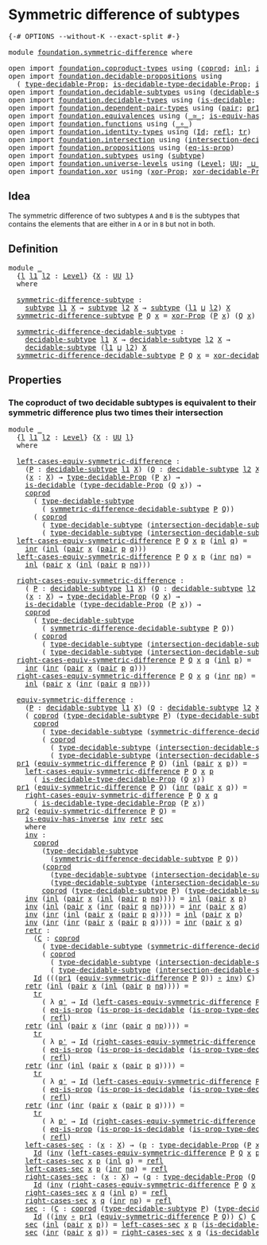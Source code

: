 # Symmetric difference of subtypes

<pre class="Agda"><a id="45" class="Symbol">{-#</a> <a id="49" class="Keyword">OPTIONS</a> <a id="57" class="Pragma">--without-K</a> <a id="69" class="Pragma">--exact-split</a> <a id="83" class="Symbol">#-}</a>

<a id="88" class="Keyword">module</a> <a id="95" href="foundation.symmetric-difference.html" class="Module">foundation.symmetric-difference</a> <a id="127" class="Keyword">where</a>

<a id="134" class="Keyword">open</a> <a id="139" class="Keyword">import</a> <a id="146" href="foundation.coproduct-types.html" class="Module">foundation.coproduct-types</a> <a id="173" class="Keyword">using</a> <a id="179" class="Symbol">(</a><a id="180" href="foundation.coproduct-types.html#1168" class="Datatype">coprod</a><a id="186" class="Symbol">;</a> <a id="188" href="foundation.coproduct-types.html#1239" class="InductiveConstructor">inl</a><a id="191" class="Symbol">;</a> <a id="193" href="foundation.coproduct-types.html#1262" class="InductiveConstructor">inr</a><a id="196" class="Symbol">)</a>
<a id="198" class="Keyword">open</a> <a id="203" class="Keyword">import</a> <a id="210" href="foundation.decidable-propositions.html" class="Module">foundation.decidable-propositions</a> <a id="244" class="Keyword">using</a>
  <a id="252" class="Symbol">(</a> <a id="254" href="foundation.decidable-propositions.html#2276" class="Function">type-decidable-Prop</a><a id="273" class="Symbol">;</a> <a id="275" href="foundation.decidable-propositions.html#2506" class="Function">is-decidable-type-decidable-Prop</a><a id="307" class="Symbol">;</a> <a id="309" href="foundation.decidable-propositions.html#2373" class="Function">is-prop-type-decidable-Prop</a><a id="336" class="Symbol">)</a>
<a id="338" class="Keyword">open</a> <a id="343" class="Keyword">import</a> <a id="350" href="foundation.decidable-subtypes.html" class="Module">foundation.decidable-subtypes</a> <a id="380" class="Keyword">using</a> <a id="386" class="Symbol">(</a><a id="387" href="foundation.decidable-subtypes.html#1705" class="Function">decidable-subtype</a><a id="404" class="Symbol">;</a> <a id="406" href="foundation.decidable-subtypes.html#2693" class="Function">type-decidable-subtype</a><a id="428" class="Symbol">)</a>
<a id="430" class="Keyword">open</a> <a id="435" class="Keyword">import</a> <a id="442" href="foundation.decidable-types.html" class="Module">foundation.decidable-types</a> <a id="469" class="Keyword">using</a> <a id="475" class="Symbol">(</a><a id="476" href="foundation.decidable-types.html#1905" class="Function">is-decidable</a><a id="488" class="Symbol">;</a> <a id="490" href="foundation.decidable-types.html#7651" class="Function">is-prop-is-decidable</a><a id="510" class="Symbol">)</a>
<a id="512" class="Keyword">open</a> <a id="517" class="Keyword">import</a> <a id="524" href="foundation.dependent-pair-types.html" class="Module">foundation.dependent-pair-types</a> <a id="556" class="Keyword">using</a> <a id="562" class="Symbol">(</a><a id="563" href="foundation-core.dependent-pair-types.html#588" class="InductiveConstructor">pair</a><a id="567" class="Symbol">;</a> <a id="569" href="foundation-core.dependent-pair-types.html#605" class="Field">pr1</a><a id="572" class="Symbol">;</a> <a id="574" href="foundation-core.dependent-pair-types.html#617" class="Field">pr2</a><a id="577" class="Symbol">)</a>
<a id="579" class="Keyword">open</a> <a id="584" class="Keyword">import</a> <a id="591" href="foundation.equivalences.html" class="Module">foundation.equivalences</a> <a id="615" class="Keyword">using</a> <a id="621" class="Symbol">(</a><a id="622" href="foundation-core.equivalences.html#1621" class="Function Operator">_≃_</a><a id="625" class="Symbol">;</a> <a id="627" href="foundation-core.equivalences.html#3013" class="Function">is-equiv-has-inverse</a><a id="647" class="Symbol">)</a>
<a id="649" class="Keyword">open</a> <a id="654" class="Keyword">import</a> <a id="661" href="foundation.functions.html" class="Module">foundation.functions</a> <a id="682" class="Keyword">using</a> <a id="688" class="Symbol">(</a><a id="689" href="foundation-core.functions.html#420" class="Function Operator">_∘_</a><a id="692" class="Symbol">)</a>
<a id="694" class="Keyword">open</a> <a id="699" class="Keyword">import</a> <a id="706" href="foundation.identity-types.html" class="Module">foundation.identity-types</a> <a id="732" class="Keyword">using</a> <a id="738" class="Symbol">(</a><a id="739" href="foundation-core.identity-types.html#1767" class="Datatype">Id</a><a id="741" class="Symbol">;</a> <a id="743" href="foundation-core.identity-types.html#1820" class="InductiveConstructor">refl</a><a id="747" class="Symbol">;</a> <a id="749" href="foundation-core.identity-types.html#5702" class="Function">tr</a><a id="751" class="Symbol">)</a>
<a id="753" class="Keyword">open</a> <a id="758" class="Keyword">import</a> <a id="765" href="foundation.intersection.html" class="Module">foundation.intersection</a> <a id="789" class="Keyword">using</a> <a id="795" class="Symbol">(</a><a id="796" href="foundation.intersection.html#703" class="Function">intersection-decidable-subtype</a><a id="826" class="Symbol">)</a>
<a id="828" class="Keyword">open</a> <a id="833" class="Keyword">import</a> <a id="840" href="foundation.propositions.html" class="Module">foundation.propositions</a> <a id="864" class="Keyword">using</a> <a id="870" class="Symbol">(</a><a id="871" href="foundation-core.propositions.html#2719" class="Function">eq-is-prop</a><a id="881" class="Symbol">)</a>
<a id="883" class="Keyword">open</a> <a id="888" class="Keyword">import</a> <a id="895" href="foundation.subtypes.html" class="Module">foundation.subtypes</a> <a id="915" class="Keyword">using</a> <a id="921" class="Symbol">(</a><a id="922" href="foundation-core.subtypes.html#2211" class="Function">subtype</a><a id="929" class="Symbol">)</a>
<a id="931" class="Keyword">open</a> <a id="936" class="Keyword">import</a> <a id="943" href="foundation.universe-levels.html" class="Module">foundation.universe-levels</a> <a id="970" class="Keyword">using</a> <a id="976" class="Symbol">(</a><a id="977" href="Agda.Primitive.html#597" class="Postulate">Level</a><a id="982" class="Symbol">;</a> <a id="984" href="foundation-core.universe-levels.html#235" class="Primitive">UU</a><a id="986" class="Symbol">;</a> <a id="988" href="Agda.Primitive.html#810" class="Primitive Operator">_⊔_</a><a id="991" class="Symbol">)</a>
<a id="993" class="Keyword">open</a> <a id="998" class="Keyword">import</a> <a id="1005" href="foundation.xor.html" class="Module">foundation.xor</a> <a id="1020" class="Keyword">using</a> <a id="1026" class="Symbol">(</a><a id="1027" href="foundation.xor.html#3346" class="Function">xor-Prop</a><a id="1035" class="Symbol">;</a> <a id="1037" href="foundation.xor.html#12425" class="Function">xor-decidable-Prop</a><a id="1055" class="Symbol">)</a>
</pre>
## Idea

The symmetric difference of two subtypes `A` and `B` is the subtypes that contains the elements that are either in `A` or in `B` but not in both.

## Definition

<pre class="Agda"><a id="1241" class="Keyword">module</a> <a id="1248" href="foundation.symmetric-difference.html#1248" class="Module">_</a>
  <a id="1252" class="Symbol">{</a><a id="1253" href="foundation.symmetric-difference.html#1253" class="Bound">l</a> <a id="1255" href="foundation.symmetric-difference.html#1255" class="Bound">l1</a> <a id="1258" href="foundation.symmetric-difference.html#1258" class="Bound">l2</a> <a id="1261" class="Symbol">:</a> <a id="1263" href="Agda.Primitive.html#597" class="Postulate">Level</a><a id="1268" class="Symbol">}</a> <a id="1270" class="Symbol">{</a><a id="1271" href="foundation.symmetric-difference.html#1271" class="Bound">X</a> <a id="1273" class="Symbol">:</a> <a id="1275" href="foundation-core.universe-levels.html#235" class="Primitive">UU</a> <a id="1278" href="foundation.symmetric-difference.html#1253" class="Bound">l</a><a id="1279" class="Symbol">}</a>
  <a id="1283" class="Keyword">where</a>

  <a id="1292" href="foundation.symmetric-difference.html#1292" class="Function">symmetric-difference-subtype</a> <a id="1321" class="Symbol">:</a>
    <a id="1327" href="foundation-core.subtypes.html#2211" class="Function">subtype</a> <a id="1335" href="foundation.symmetric-difference.html#1255" class="Bound">l1</a> <a id="1338" href="foundation.symmetric-difference.html#1271" class="Bound">X</a> <a id="1340" class="Symbol">→</a> <a id="1342" href="foundation-core.subtypes.html#2211" class="Function">subtype</a> <a id="1350" href="foundation.symmetric-difference.html#1258" class="Bound">l2</a> <a id="1353" href="foundation.symmetric-difference.html#1271" class="Bound">X</a> <a id="1355" class="Symbol">→</a> <a id="1357" href="foundation-core.subtypes.html#2211" class="Function">subtype</a> <a id="1365" class="Symbol">(</a><a id="1366" href="foundation.symmetric-difference.html#1255" class="Bound">l1</a> <a id="1369" href="Agda.Primitive.html#810" class="Primitive Operator">⊔</a> <a id="1371" href="foundation.symmetric-difference.html#1258" class="Bound">l2</a><a id="1373" class="Symbol">)</a> <a id="1375" href="foundation.symmetric-difference.html#1271" class="Bound">X</a>
  <a id="1379" href="foundation.symmetric-difference.html#1292" class="Function">symmetric-difference-subtype</a> <a id="1408" href="foundation.symmetric-difference.html#1408" class="Bound">P</a> <a id="1410" href="foundation.symmetric-difference.html#1410" class="Bound">Q</a> <a id="1412" href="foundation.symmetric-difference.html#1412" class="Bound">x</a> <a id="1414" class="Symbol">=</a> <a id="1416" href="foundation.xor.html#3346" class="Function">xor-Prop</a> <a id="1425" class="Symbol">(</a><a id="1426" href="foundation.symmetric-difference.html#1408" class="Bound">P</a> <a id="1428" href="foundation.symmetric-difference.html#1412" class="Bound">x</a><a id="1429" class="Symbol">)</a> <a id="1431" class="Symbol">(</a><a id="1432" href="foundation.symmetric-difference.html#1410" class="Bound">Q</a> <a id="1434" href="foundation.symmetric-difference.html#1412" class="Bound">x</a><a id="1435" class="Symbol">)</a>

  <a id="1440" href="foundation.symmetric-difference.html#1440" class="Function">symmetric-difference-decidable-subtype</a> <a id="1479" class="Symbol">:</a>
    <a id="1485" href="foundation.decidable-subtypes.html#1705" class="Function">decidable-subtype</a> <a id="1503" href="foundation.symmetric-difference.html#1255" class="Bound">l1</a> <a id="1506" href="foundation.symmetric-difference.html#1271" class="Bound">X</a> <a id="1508" class="Symbol">→</a> <a id="1510" href="foundation.decidable-subtypes.html#1705" class="Function">decidable-subtype</a> <a id="1528" href="foundation.symmetric-difference.html#1258" class="Bound">l2</a> <a id="1531" href="foundation.symmetric-difference.html#1271" class="Bound">X</a> <a id="1533" class="Symbol">→</a>
    <a id="1539" href="foundation.decidable-subtypes.html#1705" class="Function">decidable-subtype</a> <a id="1557" class="Symbol">(</a><a id="1558" href="foundation.symmetric-difference.html#1255" class="Bound">l1</a> <a id="1561" href="Agda.Primitive.html#810" class="Primitive Operator">⊔</a> <a id="1563" href="foundation.symmetric-difference.html#1258" class="Bound">l2</a><a id="1565" class="Symbol">)</a> <a id="1567" href="foundation.symmetric-difference.html#1271" class="Bound">X</a>
  <a id="1571" href="foundation.symmetric-difference.html#1440" class="Function">symmetric-difference-decidable-subtype</a> <a id="1610" href="foundation.symmetric-difference.html#1610" class="Bound">P</a> <a id="1612" href="foundation.symmetric-difference.html#1612" class="Bound">Q</a> <a id="1614" href="foundation.symmetric-difference.html#1614" class="Bound">x</a> <a id="1616" class="Symbol">=</a> <a id="1618" href="foundation.xor.html#12425" class="Function">xor-decidable-Prop</a> <a id="1637" class="Symbol">(</a><a id="1638" href="foundation.symmetric-difference.html#1610" class="Bound">P</a> <a id="1640" href="foundation.symmetric-difference.html#1614" class="Bound">x</a><a id="1641" class="Symbol">)</a> <a id="1643" class="Symbol">(</a><a id="1644" href="foundation.symmetric-difference.html#1612" class="Bound">Q</a> <a id="1646" href="foundation.symmetric-difference.html#1614" class="Bound">x</a><a id="1647" class="Symbol">)</a>
</pre>
## Properties

### The coproduct of two decidable subtypes is equivalent to their symmetric difference plus two times their intersection

<pre class="Agda"><a id="1796" class="Keyword">module</a> <a id="1803" href="foundation.symmetric-difference.html#1803" class="Module">_</a>
  <a id="1807" class="Symbol">{</a><a id="1808" href="foundation.symmetric-difference.html#1808" class="Bound">l</a> <a id="1810" href="foundation.symmetric-difference.html#1810" class="Bound">l1</a> <a id="1813" href="foundation.symmetric-difference.html#1813" class="Bound">l2</a> <a id="1816" class="Symbol">:</a> <a id="1818" href="Agda.Primitive.html#597" class="Postulate">Level</a><a id="1823" class="Symbol">}</a> <a id="1825" class="Symbol">{</a><a id="1826" href="foundation.symmetric-difference.html#1826" class="Bound">X</a> <a id="1828" class="Symbol">:</a> <a id="1830" href="foundation-core.universe-levels.html#235" class="Primitive">UU</a> <a id="1833" href="foundation.symmetric-difference.html#1808" class="Bound">l</a><a id="1834" class="Symbol">}</a>
  <a id="1838" class="Keyword">where</a>

  <a id="1847" href="foundation.symmetric-difference.html#1847" class="Function">left-cases-equiv-symmetric-difference</a> <a id="1885" class="Symbol">:</a>
    <a id="1891" class="Symbol">(</a><a id="1892" href="foundation.symmetric-difference.html#1892" class="Bound">P</a> <a id="1894" class="Symbol">:</a> <a id="1896" href="foundation.decidable-subtypes.html#1705" class="Function">decidable-subtype</a> <a id="1914" href="foundation.symmetric-difference.html#1810" class="Bound">l1</a> <a id="1917" href="foundation.symmetric-difference.html#1826" class="Bound">X</a><a id="1918" class="Symbol">)</a> <a id="1920" class="Symbol">(</a><a id="1921" href="foundation.symmetric-difference.html#1921" class="Bound">Q</a> <a id="1923" class="Symbol">:</a> <a id="1925" href="foundation.decidable-subtypes.html#1705" class="Function">decidable-subtype</a> <a id="1943" href="foundation.symmetric-difference.html#1813" class="Bound">l2</a> <a id="1946" href="foundation.symmetric-difference.html#1826" class="Bound">X</a><a id="1947" class="Symbol">)</a> <a id="1949" class="Symbol">→</a>
    <a id="1955" class="Symbol">(</a><a id="1956" href="foundation.symmetric-difference.html#1956" class="Bound">x</a> <a id="1958" class="Symbol">:</a> <a id="1960" href="foundation.symmetric-difference.html#1826" class="Bound">X</a><a id="1961" class="Symbol">)</a> <a id="1963" class="Symbol">→</a> <a id="1965" href="foundation.decidable-propositions.html#2276" class="Function">type-decidable-Prop</a> <a id="1985" class="Symbol">(</a><a id="1986" href="foundation.symmetric-difference.html#1892" class="Bound">P</a> <a id="1988" href="foundation.symmetric-difference.html#1956" class="Bound">x</a><a id="1989" class="Symbol">)</a> <a id="1991" class="Symbol">→</a>
    <a id="1997" href="foundation.decidable-types.html#1905" class="Function">is-decidable</a> <a id="2010" class="Symbol">(</a><a id="2011" href="foundation.decidable-propositions.html#2276" class="Function">type-decidable-Prop</a> <a id="2031" class="Symbol">(</a><a id="2032" href="foundation.symmetric-difference.html#1921" class="Bound">Q</a> <a id="2034" href="foundation.symmetric-difference.html#1956" class="Bound">x</a><a id="2035" class="Symbol">))</a> <a id="2038" class="Symbol">→</a>
    <a id="2044" href="foundation.coproduct-types.html#1168" class="Datatype">coprod</a>
      <a id="2057" class="Symbol">(</a> <a id="2059" href="foundation.decidable-subtypes.html#2693" class="Function">type-decidable-subtype</a>
        <a id="2090" class="Symbol">(</a> <a id="2092" href="foundation.symmetric-difference.html#1440" class="Function">symmetric-difference-decidable-subtype</a> <a id="2131" href="foundation.symmetric-difference.html#1892" class="Bound">P</a> <a id="2133" href="foundation.symmetric-difference.html#1921" class="Bound">Q</a><a id="2134" class="Symbol">))</a>
      <a id="2143" class="Symbol">(</a> <a id="2145" href="foundation.coproduct-types.html#1168" class="Datatype">coprod</a>
        <a id="2160" class="Symbol">(</a> <a id="2162" href="foundation.decidable-subtypes.html#2693" class="Function">type-decidable-subtype</a> <a id="2185" class="Symbol">(</a><a id="2186" href="foundation.intersection.html#703" class="Function">intersection-decidable-subtype</a> <a id="2217" href="foundation.symmetric-difference.html#1826" class="Bound">X</a> <a id="2219" href="foundation.symmetric-difference.html#1892" class="Bound">P</a> <a id="2221" href="foundation.symmetric-difference.html#1921" class="Bound">Q</a><a id="2222" class="Symbol">))</a>
        <a id="2233" class="Symbol">(</a> <a id="2235" href="foundation.decidable-subtypes.html#2693" class="Function">type-decidable-subtype</a> <a id="2258" class="Symbol">(</a><a id="2259" href="foundation.intersection.html#703" class="Function">intersection-decidable-subtype</a> <a id="2290" href="foundation.symmetric-difference.html#1826" class="Bound">X</a> <a id="2292" href="foundation.symmetric-difference.html#1892" class="Bound">P</a> <a id="2294" href="foundation.symmetric-difference.html#1921" class="Bound">Q</a><a id="2295" class="Symbol">)))</a>
  <a id="2301" href="foundation.symmetric-difference.html#1847" class="Function">left-cases-equiv-symmetric-difference</a> <a id="2339" href="foundation.symmetric-difference.html#2339" class="Bound">P</a> <a id="2341" href="foundation.symmetric-difference.html#2341" class="Bound">Q</a> <a id="2343" href="foundation.symmetric-difference.html#2343" class="Bound">x</a> <a id="2345" href="foundation.symmetric-difference.html#2345" class="Bound">p</a> <a id="2347" class="Symbol">(</a><a id="2348" href="foundation.coproduct-types.html#1239" class="InductiveConstructor">inl</a> <a id="2352" href="foundation.symmetric-difference.html#2352" class="Bound">q</a><a id="2353" class="Symbol">)</a> <a id="2355" class="Symbol">=</a> 
    <a id="2362" href="foundation.coproduct-types.html#1262" class="InductiveConstructor">inr</a> <a id="2366" class="Symbol">(</a><a id="2367" href="foundation.coproduct-types.html#1239" class="InductiveConstructor">inl</a> <a id="2371" class="Symbol">(</a><a id="2372" href="foundation-core.dependent-pair-types.html#588" class="InductiveConstructor">pair</a> <a id="2377" href="foundation.symmetric-difference.html#2343" class="Bound">x</a> <a id="2379" class="Symbol">(</a><a id="2380" href="foundation-core.dependent-pair-types.html#588" class="InductiveConstructor">pair</a> <a id="2385" href="foundation.symmetric-difference.html#2345" class="Bound">p</a> <a id="2387" href="foundation.symmetric-difference.html#2352" class="Bound">q</a><a id="2388" class="Symbol">)))</a>
  <a id="2394" href="foundation.symmetric-difference.html#1847" class="Function">left-cases-equiv-symmetric-difference</a> <a id="2432" href="foundation.symmetric-difference.html#2432" class="Bound">P</a> <a id="2434" href="foundation.symmetric-difference.html#2434" class="Bound">Q</a> <a id="2436" href="foundation.symmetric-difference.html#2436" class="Bound">x</a> <a id="2438" href="foundation.symmetric-difference.html#2438" class="Bound">p</a> <a id="2440" class="Symbol">(</a><a id="2441" href="foundation.coproduct-types.html#1262" class="InductiveConstructor">inr</a> <a id="2445" href="foundation.symmetric-difference.html#2445" class="Bound">nq</a><a id="2447" class="Symbol">)</a> <a id="2449" class="Symbol">=</a>
    <a id="2455" href="foundation.coproduct-types.html#1239" class="InductiveConstructor">inl</a> <a id="2459" class="Symbol">(</a><a id="2460" href="foundation-core.dependent-pair-types.html#588" class="InductiveConstructor">pair</a> <a id="2465" href="foundation.symmetric-difference.html#2436" class="Bound">x</a> <a id="2467" class="Symbol">(</a><a id="2468" href="foundation.coproduct-types.html#1239" class="InductiveConstructor">inl</a> <a id="2472" class="Symbol">(</a><a id="2473" href="foundation-core.dependent-pair-types.html#588" class="InductiveConstructor">pair</a> <a id="2478" href="foundation.symmetric-difference.html#2438" class="Bound">p</a> <a id="2480" href="foundation.symmetric-difference.html#2445" class="Bound">nq</a><a id="2482" class="Symbol">)))</a>

  <a id="2489" href="foundation.symmetric-difference.html#2489" class="Function">right-cases-equiv-symmetric-difference</a> <a id="2528" class="Symbol">:</a>
    <a id="2534" class="Symbol">(</a> <a id="2536" href="foundation.symmetric-difference.html#2536" class="Bound">P</a> <a id="2538" class="Symbol">:</a> <a id="2540" href="foundation.decidable-subtypes.html#1705" class="Function">decidable-subtype</a> <a id="2558" href="foundation.symmetric-difference.html#1810" class="Bound">l1</a> <a id="2561" href="foundation.symmetric-difference.html#1826" class="Bound">X</a><a id="2562" class="Symbol">)</a> <a id="2564" class="Symbol">(</a><a id="2565" href="foundation.symmetric-difference.html#2565" class="Bound">Q</a> <a id="2567" class="Symbol">:</a> <a id="2569" href="foundation.decidable-subtypes.html#1705" class="Function">decidable-subtype</a> <a id="2587" href="foundation.symmetric-difference.html#1813" class="Bound">l2</a> <a id="2590" href="foundation.symmetric-difference.html#1826" class="Bound">X</a><a id="2591" class="Symbol">)</a> <a id="2593" class="Symbol">→</a>
    <a id="2599" class="Symbol">(</a><a id="2600" href="foundation.symmetric-difference.html#2600" class="Bound">x</a> <a id="2602" class="Symbol">:</a> <a id="2604" href="foundation.symmetric-difference.html#1826" class="Bound">X</a><a id="2605" class="Symbol">)</a> <a id="2607" class="Symbol">→</a> <a id="2609" href="foundation.decidable-propositions.html#2276" class="Function">type-decidable-Prop</a> <a id="2629" class="Symbol">(</a><a id="2630" href="foundation.symmetric-difference.html#2565" class="Bound">Q</a> <a id="2632" href="foundation.symmetric-difference.html#2600" class="Bound">x</a><a id="2633" class="Symbol">)</a> <a id="2635" class="Symbol">→</a>
    <a id="2641" href="foundation.decidable-types.html#1905" class="Function">is-decidable</a> <a id="2654" class="Symbol">(</a><a id="2655" href="foundation.decidable-propositions.html#2276" class="Function">type-decidable-Prop</a> <a id="2675" class="Symbol">(</a><a id="2676" href="foundation.symmetric-difference.html#2536" class="Bound">P</a> <a id="2678" href="foundation.symmetric-difference.html#2600" class="Bound">x</a><a id="2679" class="Symbol">))</a> <a id="2682" class="Symbol">→</a>
    <a id="2688" href="foundation.coproduct-types.html#1168" class="Datatype">coprod</a>
      <a id="2701" class="Symbol">(</a> <a id="2703" href="foundation.decidable-subtypes.html#2693" class="Function">type-decidable-subtype</a>
        <a id="2734" class="Symbol">(</a> <a id="2736" href="foundation.symmetric-difference.html#1440" class="Function">symmetric-difference-decidable-subtype</a> <a id="2775" href="foundation.symmetric-difference.html#2536" class="Bound">P</a> <a id="2777" href="foundation.symmetric-difference.html#2565" class="Bound">Q</a><a id="2778" class="Symbol">))</a>
      <a id="2787" class="Symbol">(</a> <a id="2789" href="foundation.coproduct-types.html#1168" class="Datatype">coprod</a>
        <a id="2804" class="Symbol">(</a> <a id="2806" href="foundation.decidable-subtypes.html#2693" class="Function">type-decidable-subtype</a> <a id="2829" class="Symbol">(</a><a id="2830" href="foundation.intersection.html#703" class="Function">intersection-decidable-subtype</a> <a id="2861" href="foundation.symmetric-difference.html#1826" class="Bound">X</a> <a id="2863" href="foundation.symmetric-difference.html#2536" class="Bound">P</a> <a id="2865" href="foundation.symmetric-difference.html#2565" class="Bound">Q</a><a id="2866" class="Symbol">))</a>
        <a id="2877" class="Symbol">(</a> <a id="2879" href="foundation.decidable-subtypes.html#2693" class="Function">type-decidable-subtype</a> <a id="2902" class="Symbol">(</a><a id="2903" href="foundation.intersection.html#703" class="Function">intersection-decidable-subtype</a> <a id="2934" href="foundation.symmetric-difference.html#1826" class="Bound">X</a> <a id="2936" href="foundation.symmetric-difference.html#2536" class="Bound">P</a> <a id="2938" href="foundation.symmetric-difference.html#2565" class="Bound">Q</a><a id="2939" class="Symbol">)))</a>
  <a id="2945" href="foundation.symmetric-difference.html#2489" class="Function">right-cases-equiv-symmetric-difference</a> <a id="2984" href="foundation.symmetric-difference.html#2984" class="Bound">P</a> <a id="2986" href="foundation.symmetric-difference.html#2986" class="Bound">Q</a> <a id="2988" href="foundation.symmetric-difference.html#2988" class="Bound">x</a> <a id="2990" href="foundation.symmetric-difference.html#2990" class="Bound">q</a> <a id="2992" class="Symbol">(</a><a id="2993" href="foundation.coproduct-types.html#1239" class="InductiveConstructor">inl</a> <a id="2997" href="foundation.symmetric-difference.html#2997" class="Bound">p</a><a id="2998" class="Symbol">)</a> <a id="3000" class="Symbol">=</a> 
    <a id="3007" href="foundation.coproduct-types.html#1262" class="InductiveConstructor">inr</a> <a id="3011" class="Symbol">(</a><a id="3012" href="foundation.coproduct-types.html#1262" class="InductiveConstructor">inr</a> <a id="3016" class="Symbol">(</a><a id="3017" href="foundation-core.dependent-pair-types.html#588" class="InductiveConstructor">pair</a> <a id="3022" href="foundation.symmetric-difference.html#2988" class="Bound">x</a> <a id="3024" class="Symbol">(</a><a id="3025" href="foundation-core.dependent-pair-types.html#588" class="InductiveConstructor">pair</a> <a id="3030" href="foundation.symmetric-difference.html#2997" class="Bound">p</a> <a id="3032" href="foundation.symmetric-difference.html#2990" class="Bound">q</a><a id="3033" class="Symbol">)))</a>
  <a id="3039" href="foundation.symmetric-difference.html#2489" class="Function">right-cases-equiv-symmetric-difference</a> <a id="3078" href="foundation.symmetric-difference.html#3078" class="Bound">P</a> <a id="3080" href="foundation.symmetric-difference.html#3080" class="Bound">Q</a> <a id="3082" href="foundation.symmetric-difference.html#3082" class="Bound">x</a> <a id="3084" href="foundation.symmetric-difference.html#3084" class="Bound">q</a> <a id="3086" class="Symbol">(</a><a id="3087" href="foundation.coproduct-types.html#1262" class="InductiveConstructor">inr</a> <a id="3091" href="foundation.symmetric-difference.html#3091" class="Bound">np</a><a id="3093" class="Symbol">)</a> <a id="3095" class="Symbol">=</a>
    <a id="3101" href="foundation.coproduct-types.html#1239" class="InductiveConstructor">inl</a> <a id="3105" class="Symbol">(</a><a id="3106" href="foundation-core.dependent-pair-types.html#588" class="InductiveConstructor">pair</a> <a id="3111" href="foundation.symmetric-difference.html#3082" class="Bound">x</a> <a id="3113" class="Symbol">(</a><a id="3114" href="foundation.coproduct-types.html#1262" class="InductiveConstructor">inr</a> <a id="3118" class="Symbol">(</a><a id="3119" href="foundation-core.dependent-pair-types.html#588" class="InductiveConstructor">pair</a> <a id="3124" href="foundation.symmetric-difference.html#3084" class="Bound">q</a> <a id="3126" href="foundation.symmetric-difference.html#3091" class="Bound">np</a><a id="3128" class="Symbol">)))</a>

  <a id="3135" href="foundation.symmetric-difference.html#3135" class="Function">equiv-symmetric-difference</a> <a id="3162" class="Symbol">:</a>
    <a id="3168" class="Symbol">(</a><a id="3169" href="foundation.symmetric-difference.html#3169" class="Bound">P</a> <a id="3171" class="Symbol">:</a> <a id="3173" href="foundation.decidable-subtypes.html#1705" class="Function">decidable-subtype</a> <a id="3191" href="foundation.symmetric-difference.html#1810" class="Bound">l1</a> <a id="3194" href="foundation.symmetric-difference.html#1826" class="Bound">X</a><a id="3195" class="Symbol">)</a> <a id="3197" class="Symbol">(</a><a id="3198" href="foundation.symmetric-difference.html#3198" class="Bound">Q</a> <a id="3200" class="Symbol">:</a> <a id="3202" href="foundation.decidable-subtypes.html#1705" class="Function">decidable-subtype</a> <a id="3220" href="foundation.symmetric-difference.html#1813" class="Bound">l2</a> <a id="3223" href="foundation.symmetric-difference.html#1826" class="Bound">X</a><a id="3224" class="Symbol">)</a> <a id="3226" class="Symbol">→</a>
    <a id="3232" class="Symbol">(</a> <a id="3234" href="foundation.coproduct-types.html#1168" class="Datatype">coprod</a> <a id="3241" class="Symbol">(</a><a id="3242" href="foundation.decidable-subtypes.html#2693" class="Function">type-decidable-subtype</a> <a id="3265" href="foundation.symmetric-difference.html#3169" class="Bound">P</a><a id="3266" class="Symbol">)</a> <a id="3268" class="Symbol">(</a><a id="3269" href="foundation.decidable-subtypes.html#2693" class="Function">type-decidable-subtype</a> <a id="3292" href="foundation.symmetric-difference.html#3198" class="Bound">Q</a><a id="3293" class="Symbol">)</a> <a id="3295" href="foundation-core.equivalences.html#1621" class="Function Operator">≃</a>
      <a id="3303" href="foundation.coproduct-types.html#1168" class="Datatype">coprod</a>
        <a id="3318" class="Symbol">(</a> <a id="3320" href="foundation.decidable-subtypes.html#2693" class="Function">type-decidable-subtype</a> <a id="3343" class="Symbol">(</a><a id="3344" href="foundation.symmetric-difference.html#1440" class="Function">symmetric-difference-decidable-subtype</a> <a id="3383" href="foundation.symmetric-difference.html#3169" class="Bound">P</a> <a id="3385" href="foundation.symmetric-difference.html#3198" class="Bound">Q</a><a id="3386" class="Symbol">))</a>
        <a id="3397" class="Symbol">(</a> <a id="3399" href="foundation.coproduct-types.html#1168" class="Datatype">coprod</a>
          <a id="3416" class="Symbol">(</a> <a id="3418" href="foundation.decidable-subtypes.html#2693" class="Function">type-decidable-subtype</a> <a id="3441" class="Symbol">(</a><a id="3442" href="foundation.intersection.html#703" class="Function">intersection-decidable-subtype</a> <a id="3473" href="foundation.symmetric-difference.html#1826" class="Bound">X</a> <a id="3475" href="foundation.symmetric-difference.html#3169" class="Bound">P</a> <a id="3477" href="foundation.symmetric-difference.html#3198" class="Bound">Q</a><a id="3478" class="Symbol">))</a>
          <a id="3491" class="Symbol">(</a> <a id="3493" href="foundation.decidable-subtypes.html#2693" class="Function">type-decidable-subtype</a> <a id="3516" class="Symbol">(</a><a id="3517" href="foundation.intersection.html#703" class="Function">intersection-decidable-subtype</a> <a id="3548" href="foundation.symmetric-difference.html#1826" class="Bound">X</a> <a id="3550" href="foundation.symmetric-difference.html#3169" class="Bound">P</a> <a id="3552" href="foundation.symmetric-difference.html#3198" class="Bound">Q</a><a id="3553" class="Symbol">))))</a>
  <a id="3560" href="foundation-core.dependent-pair-types.html#605" class="Field">pr1</a> <a id="3564" class="Symbol">(</a><a id="3565" href="foundation.symmetric-difference.html#3135" class="Function">equiv-symmetric-difference</a> <a id="3592" href="foundation.symmetric-difference.html#3592" class="Bound">P</a> <a id="3594" href="foundation.symmetric-difference.html#3594" class="Bound">Q</a><a id="3595" class="Symbol">)</a> <a id="3597" class="Symbol">(</a><a id="3598" href="foundation.coproduct-types.html#1239" class="InductiveConstructor">inl</a> <a id="3602" class="Symbol">(</a><a id="3603" href="foundation-core.dependent-pair-types.html#588" class="InductiveConstructor">pair</a> <a id="3608" href="foundation.symmetric-difference.html#3608" class="Bound">x</a> <a id="3610" href="foundation.symmetric-difference.html#3610" class="Bound">p</a><a id="3611" class="Symbol">))</a> <a id="3614" class="Symbol">=</a>
    <a id="3620" href="foundation.symmetric-difference.html#1847" class="Function">left-cases-equiv-symmetric-difference</a> <a id="3658" href="foundation.symmetric-difference.html#3592" class="Bound">P</a> <a id="3660" href="foundation.symmetric-difference.html#3594" class="Bound">Q</a> <a id="3662" href="foundation.symmetric-difference.html#3608" class="Bound">x</a> <a id="3664" href="foundation.symmetric-difference.html#3610" class="Bound">p</a>
      <a id="3672" class="Symbol">(</a> <a id="3674" href="foundation.decidable-propositions.html#2506" class="Function">is-decidable-type-decidable-Prop</a> <a id="3707" class="Symbol">(</a><a id="3708" href="foundation.symmetric-difference.html#3594" class="Bound">Q</a> <a id="3710" href="foundation.symmetric-difference.html#3608" class="Bound">x</a><a id="3711" class="Symbol">))</a>
  <a id="3716" href="foundation-core.dependent-pair-types.html#605" class="Field">pr1</a> <a id="3720" class="Symbol">(</a><a id="3721" href="foundation.symmetric-difference.html#3135" class="Function">equiv-symmetric-difference</a> <a id="3748" href="foundation.symmetric-difference.html#3748" class="Bound">P</a> <a id="3750" href="foundation.symmetric-difference.html#3750" class="Bound">Q</a><a id="3751" class="Symbol">)</a> <a id="3753" class="Symbol">(</a><a id="3754" href="foundation.coproduct-types.html#1262" class="InductiveConstructor">inr</a> <a id="3758" class="Symbol">(</a><a id="3759" href="foundation-core.dependent-pair-types.html#588" class="InductiveConstructor">pair</a> <a id="3764" href="foundation.symmetric-difference.html#3764" class="Bound">x</a> <a id="3766" href="foundation.symmetric-difference.html#3766" class="Bound">q</a><a id="3767" class="Symbol">))</a> <a id="3770" class="Symbol">=</a>
    <a id="3776" href="foundation.symmetric-difference.html#2489" class="Function">right-cases-equiv-symmetric-difference</a> <a id="3815" href="foundation.symmetric-difference.html#3748" class="Bound">P</a> <a id="3817" href="foundation.symmetric-difference.html#3750" class="Bound">Q</a> <a id="3819" href="foundation.symmetric-difference.html#3764" class="Bound">x</a> <a id="3821" href="foundation.symmetric-difference.html#3766" class="Bound">q</a>
      <a id="3829" class="Symbol">(</a> <a id="3831" href="foundation.decidable-propositions.html#2506" class="Function">is-decidable-type-decidable-Prop</a> <a id="3864" class="Symbol">(</a><a id="3865" href="foundation.symmetric-difference.html#3748" class="Bound">P</a> <a id="3867" href="foundation.symmetric-difference.html#3764" class="Bound">x</a><a id="3868" class="Symbol">))</a>
  <a id="3873" href="foundation-core.dependent-pair-types.html#617" class="Field">pr2</a> <a id="3877" class="Symbol">(</a><a id="3878" href="foundation.symmetric-difference.html#3135" class="Function">equiv-symmetric-difference</a> <a id="3905" href="foundation.symmetric-difference.html#3905" class="Bound">P</a> <a id="3907" href="foundation.symmetric-difference.html#3907" class="Bound">Q</a><a id="3908" class="Symbol">)</a> <a id="3910" class="Symbol">=</a>
    <a id="3916" href="foundation-core.equivalences.html#3013" class="Function">is-equiv-has-inverse</a> <a id="3937" href="foundation.symmetric-difference.html#3964" class="Function">inv</a> <a id="3941" href="foundation.symmetric-difference.html#4542" class="Function">retr</a> <a id="3946" href="foundation.symmetric-difference.html#6451" class="Function">sec</a>
    <a id="3954" class="Keyword">where</a>
    <a id="3964" href="foundation.symmetric-difference.html#3964" class="Function">inv</a> <a id="3968" class="Symbol">:</a> 
      <a id="3977" href="foundation.coproduct-types.html#1168" class="Datatype">coprod</a>
        <a id="3992" class="Symbol">(</a><a id="3993" href="foundation.decidable-subtypes.html#2693" class="Function">type-decidable-subtype</a>
          <a id="4026" class="Symbol">(</a><a id="4027" href="foundation.symmetric-difference.html#1440" class="Function">symmetric-difference-decidable-subtype</a> <a id="4066" href="foundation.symmetric-difference.html#3905" class="Bound">P</a> <a id="4068" href="foundation.symmetric-difference.html#3907" class="Bound">Q</a><a id="4069" class="Symbol">))</a>
        <a id="4080" class="Symbol">(</a><a id="4081" href="foundation.coproduct-types.html#1168" class="Datatype">coprod</a>
          <a id="4098" class="Symbol">(</a><a id="4099" href="foundation.decidable-subtypes.html#2693" class="Function">type-decidable-subtype</a> <a id="4122" class="Symbol">(</a><a id="4123" href="foundation.intersection.html#703" class="Function">intersection-decidable-subtype</a> <a id="4154" href="foundation.symmetric-difference.html#1826" class="Bound">X</a> <a id="4156" href="foundation.symmetric-difference.html#3905" class="Bound">P</a> <a id="4158" href="foundation.symmetric-difference.html#3907" class="Bound">Q</a><a id="4159" class="Symbol">))</a>
          <a id="4172" class="Symbol">(</a><a id="4173" href="foundation.decidable-subtypes.html#2693" class="Function">type-decidable-subtype</a> <a id="4196" class="Symbol">(</a><a id="4197" href="foundation.intersection.html#703" class="Function">intersection-decidable-subtype</a> <a id="4228" href="foundation.symmetric-difference.html#1826" class="Bound">X</a> <a id="4230" href="foundation.symmetric-difference.html#3905" class="Bound">P</a> <a id="4232" href="foundation.symmetric-difference.html#3907" class="Bound">Q</a><a id="4233" class="Symbol">)))</a> <a id="4237" class="Symbol">→</a>
        <a id="4247" href="foundation.coproduct-types.html#1168" class="Datatype">coprod</a> <a id="4254" class="Symbol">(</a><a id="4255" href="foundation.decidable-subtypes.html#2693" class="Function">type-decidable-subtype</a> <a id="4278" href="foundation.symmetric-difference.html#3905" class="Bound">P</a><a id="4279" class="Symbol">)</a> <a id="4281" class="Symbol">(</a><a id="4282" href="foundation.decidable-subtypes.html#2693" class="Function">type-decidable-subtype</a> <a id="4305" href="foundation.symmetric-difference.html#3907" class="Bound">Q</a><a id="4306" class="Symbol">)</a>
    <a id="4312" href="foundation.symmetric-difference.html#3964" class="Function">inv</a> <a id="4316" class="Symbol">(</a><a id="4317" href="foundation.coproduct-types.html#1239" class="InductiveConstructor">inl</a> <a id="4321" class="Symbol">(</a><a id="4322" href="foundation-core.dependent-pair-types.html#588" class="InductiveConstructor">pair</a> <a id="4327" href="foundation.symmetric-difference.html#4327" class="Bound">x</a> <a id="4329" class="Symbol">(</a><a id="4330" href="foundation.coproduct-types.html#1239" class="InductiveConstructor">inl</a> <a id="4334" class="Symbol">(</a><a id="4335" href="foundation-core.dependent-pair-types.html#588" class="InductiveConstructor">pair</a> <a id="4340" href="foundation.symmetric-difference.html#4340" class="Bound">p</a> <a id="4342" href="foundation.symmetric-difference.html#4342" class="Bound">nq</a><a id="4344" class="Symbol">))))</a> <a id="4349" class="Symbol">=</a> <a id="4351" href="foundation.coproduct-types.html#1239" class="InductiveConstructor">inl</a> <a id="4355" class="Symbol">(</a><a id="4356" href="foundation-core.dependent-pair-types.html#588" class="InductiveConstructor">pair</a> <a id="4361" href="foundation.symmetric-difference.html#4327" class="Bound">x</a> <a id="4363" href="foundation.symmetric-difference.html#4340" class="Bound">p</a><a id="4364" class="Symbol">)</a>
    <a id="4370" href="foundation.symmetric-difference.html#3964" class="Function">inv</a> <a id="4374" class="Symbol">(</a><a id="4375" href="foundation.coproduct-types.html#1239" class="InductiveConstructor">inl</a> <a id="4379" class="Symbol">(</a><a id="4380" href="foundation-core.dependent-pair-types.html#588" class="InductiveConstructor">pair</a> <a id="4385" href="foundation.symmetric-difference.html#4385" class="Bound">x</a> <a id="4387" class="Symbol">(</a><a id="4388" href="foundation.coproduct-types.html#1262" class="InductiveConstructor">inr</a> <a id="4392" class="Symbol">(</a><a id="4393" href="foundation-core.dependent-pair-types.html#588" class="InductiveConstructor">pair</a> <a id="4398" href="foundation.symmetric-difference.html#4398" class="Bound">q</a> <a id="4400" href="foundation.symmetric-difference.html#4400" class="Bound">np</a><a id="4402" class="Symbol">))))</a> <a id="4407" class="Symbol">=</a> <a id="4409" href="foundation.coproduct-types.html#1262" class="InductiveConstructor">inr</a> <a id="4413" class="Symbol">(</a><a id="4414" href="foundation-core.dependent-pair-types.html#588" class="InductiveConstructor">pair</a> <a id="4419" href="foundation.symmetric-difference.html#4385" class="Bound">x</a> <a id="4421" href="foundation.symmetric-difference.html#4398" class="Bound">q</a><a id="4422" class="Symbol">)</a>
    <a id="4428" href="foundation.symmetric-difference.html#3964" class="Function">inv</a> <a id="4432" class="Symbol">(</a><a id="4433" href="foundation.coproduct-types.html#1262" class="InductiveConstructor">inr</a> <a id="4437" class="Symbol">(</a><a id="4438" href="foundation.coproduct-types.html#1239" class="InductiveConstructor">inl</a> <a id="4442" class="Symbol">(</a><a id="4443" href="foundation-core.dependent-pair-types.html#588" class="InductiveConstructor">pair</a> <a id="4448" href="foundation.symmetric-difference.html#4448" class="Bound">x</a> <a id="4450" class="Symbol">(</a><a id="4451" href="foundation-core.dependent-pair-types.html#588" class="InductiveConstructor">pair</a> <a id="4456" href="foundation.symmetric-difference.html#4456" class="Bound">p</a> <a id="4458" href="foundation.symmetric-difference.html#4458" class="Bound">q</a><a id="4459" class="Symbol">))))</a> <a id="4464" class="Symbol">=</a> <a id="4466" href="foundation.coproduct-types.html#1239" class="InductiveConstructor">inl</a> <a id="4470" class="Symbol">(</a><a id="4471" href="foundation-core.dependent-pair-types.html#588" class="InductiveConstructor">pair</a> <a id="4476" href="foundation.symmetric-difference.html#4448" class="Bound">x</a> <a id="4478" href="foundation.symmetric-difference.html#4456" class="Bound">p</a><a id="4479" class="Symbol">)</a>
    <a id="4485" href="foundation.symmetric-difference.html#3964" class="Function">inv</a> <a id="4489" class="Symbol">(</a><a id="4490" href="foundation.coproduct-types.html#1262" class="InductiveConstructor">inr</a> <a id="4494" class="Symbol">(</a><a id="4495" href="foundation.coproduct-types.html#1262" class="InductiveConstructor">inr</a> <a id="4499" class="Symbol">(</a><a id="4500" href="foundation-core.dependent-pair-types.html#588" class="InductiveConstructor">pair</a> <a id="4505" href="foundation.symmetric-difference.html#4505" class="Bound">x</a> <a id="4507" class="Symbol">(</a><a id="4508" href="foundation-core.dependent-pair-types.html#588" class="InductiveConstructor">pair</a> <a id="4513" href="foundation.symmetric-difference.html#4513" class="Bound">p</a> <a id="4515" href="foundation.symmetric-difference.html#4515" class="Bound">q</a><a id="4516" class="Symbol">))))</a> <a id="4521" class="Symbol">=</a> <a id="4523" href="foundation.coproduct-types.html#1262" class="InductiveConstructor">inr</a> <a id="4527" class="Symbol">(</a><a id="4528" href="foundation-core.dependent-pair-types.html#588" class="InductiveConstructor">pair</a> <a id="4533" href="foundation.symmetric-difference.html#4505" class="Bound">x</a> <a id="4535" href="foundation.symmetric-difference.html#4515" class="Bound">q</a><a id="4536" class="Symbol">)</a>
    <a id="4542" href="foundation.symmetric-difference.html#4542" class="Function">retr</a> <a id="4547" class="Symbol">:</a>
      <a id="4555" class="Symbol">(</a><a id="4556" href="foundation.symmetric-difference.html#4556" class="Bound">C</a> <a id="4558" class="Symbol">:</a> <a id="4560" href="foundation.coproduct-types.html#1168" class="Datatype">coprod</a>
        <a id="4575" class="Symbol">(</a> <a id="4577" href="foundation.decidable-subtypes.html#2693" class="Function">type-decidable-subtype</a> <a id="4600" class="Symbol">(</a><a id="4601" href="foundation.symmetric-difference.html#1440" class="Function">symmetric-difference-decidable-subtype</a> <a id="4640" href="foundation.symmetric-difference.html#3905" class="Bound">P</a> <a id="4642" href="foundation.symmetric-difference.html#3907" class="Bound">Q</a><a id="4643" class="Symbol">))</a>
        <a id="4654" class="Symbol">(</a> <a id="4656" href="foundation.coproduct-types.html#1168" class="Datatype">coprod</a>
          <a id="4673" class="Symbol">(</a> <a id="4675" href="foundation.decidable-subtypes.html#2693" class="Function">type-decidable-subtype</a> <a id="4698" class="Symbol">(</a><a id="4699" href="foundation.intersection.html#703" class="Function">intersection-decidable-subtype</a> <a id="4730" href="foundation.symmetric-difference.html#1826" class="Bound">X</a> <a id="4732" href="foundation.symmetric-difference.html#3905" class="Bound">P</a> <a id="4734" href="foundation.symmetric-difference.html#3907" class="Bound">Q</a><a id="4735" class="Symbol">))</a>
          <a id="4748" class="Symbol">(</a> <a id="4750" href="foundation.decidable-subtypes.html#2693" class="Function">type-decidable-subtype</a> <a id="4773" class="Symbol">(</a><a id="4774" href="foundation.intersection.html#703" class="Function">intersection-decidable-subtype</a> <a id="4805" href="foundation.symmetric-difference.html#1826" class="Bound">X</a> <a id="4807" href="foundation.symmetric-difference.html#3905" class="Bound">P</a> <a id="4809" href="foundation.symmetric-difference.html#3907" class="Bound">Q</a><a id="4810" class="Symbol">))))</a> <a id="4815" class="Symbol">→</a>
      <a id="4823" href="foundation-core.identity-types.html#1767" class="Datatype">Id</a> <a id="4826" class="Symbol">(((</a><a id="4829" href="foundation-core.dependent-pair-types.html#605" class="Field">pr1</a> <a id="4833" class="Symbol">(</a><a id="4834" href="foundation.symmetric-difference.html#3135" class="Function">equiv-symmetric-difference</a> <a id="4861" href="foundation.symmetric-difference.html#3905" class="Bound">P</a> <a id="4863" href="foundation.symmetric-difference.html#3907" class="Bound">Q</a><a id="4864" class="Symbol">))</a> <a id="4867" href="foundation-core.functions.html#420" class="Function Operator">∘</a> <a id="4869" href="foundation.symmetric-difference.html#3964" class="Function">inv</a><a id="4872" class="Symbol">)</a> <a id="4874" href="foundation.symmetric-difference.html#4556" class="Bound">C</a><a id="4875" class="Symbol">)</a> <a id="4877" href="foundation.symmetric-difference.html#4556" class="Bound">C</a>
    <a id="4883" href="foundation.symmetric-difference.html#4542" class="Function">retr</a> <a id="4888" class="Symbol">(</a><a id="4889" href="foundation.coproduct-types.html#1239" class="InductiveConstructor">inl</a> <a id="4893" class="Symbol">(</a><a id="4894" href="foundation-core.dependent-pair-types.html#588" class="InductiveConstructor">pair</a> <a id="4899" href="foundation.symmetric-difference.html#4899" class="Bound">x</a> <a id="4901" class="Symbol">(</a><a id="4902" href="foundation.coproduct-types.html#1239" class="InductiveConstructor">inl</a> <a id="4906" class="Symbol">(</a><a id="4907" href="foundation-core.dependent-pair-types.html#588" class="InductiveConstructor">pair</a> <a id="4912" href="foundation.symmetric-difference.html#4912" class="Bound">p</a> <a id="4914" href="foundation.symmetric-difference.html#4914" class="Bound">nq</a><a id="4916" class="Symbol">))))</a> <a id="4921" class="Symbol">=</a>
      <a id="4929" href="foundation-core.identity-types.html#5702" class="Function">tr</a>
        <a id="4940" class="Symbol">(</a> <a id="4942" class="Symbol">λ</a> <a id="4944" href="foundation.symmetric-difference.html#4944" class="Bound">q&#39;</a> <a id="4947" class="Symbol">→</a> <a id="4949" href="foundation-core.identity-types.html#1767" class="Datatype">Id</a> <a id="4952" class="Symbol">(</a><a id="4953" href="foundation.symmetric-difference.html#1847" class="Function">left-cases-equiv-symmetric-difference</a> <a id="4991" href="foundation.symmetric-difference.html#3905" class="Bound">P</a> <a id="4993" href="foundation.symmetric-difference.html#3907" class="Bound">Q</a> <a id="4995" href="foundation.symmetric-difference.html#4899" class="Bound">x</a> <a id="4997" href="foundation.symmetric-difference.html#4912" class="Bound">p</a> <a id="4999" href="foundation.symmetric-difference.html#4944" class="Bound">q&#39;</a><a id="5001" class="Symbol">)</a> <a id="5003" class="Symbol">(</a><a id="5004" href="foundation.coproduct-types.html#1239" class="InductiveConstructor">inl</a> <a id="5008" class="Symbol">(</a><a id="5009" href="foundation-core.dependent-pair-types.html#588" class="InductiveConstructor">pair</a> <a id="5014" href="foundation.symmetric-difference.html#4899" class="Bound">x</a> <a id="5016" class="Symbol">(</a><a id="5017" href="foundation.coproduct-types.html#1239" class="InductiveConstructor">inl</a> <a id="5021" class="Symbol">(</a><a id="5022" href="foundation-core.dependent-pair-types.html#588" class="InductiveConstructor">pair</a> <a id="5027" href="foundation.symmetric-difference.html#4912" class="Bound">p</a> <a id="5029" href="foundation.symmetric-difference.html#4914" class="Bound">nq</a><a id="5031" class="Symbol">)))))</a>
        <a id="5045" class="Symbol">(</a> <a id="5047" href="foundation-core.propositions.html#2719" class="Function">eq-is-prop</a> <a id="5058" class="Symbol">(</a><a id="5059" href="foundation.decidable-types.html#7651" class="Function">is-prop-is-decidable</a> <a id="5080" class="Symbol">(</a><a id="5081" href="foundation.decidable-propositions.html#2373" class="Function">is-prop-type-decidable-Prop</a> <a id="5109" class="Symbol">(</a><a id="5110" href="foundation.symmetric-difference.html#3907" class="Bound">Q</a> <a id="5112" href="foundation.symmetric-difference.html#4899" class="Bound">x</a><a id="5113" class="Symbol">))))</a>
        <a id="5126" class="Symbol">(</a> <a id="5128" href="foundation-core.identity-types.html#1820" class="InductiveConstructor">refl</a><a id="5132" class="Symbol">)</a>
    <a id="5138" href="foundation.symmetric-difference.html#4542" class="Function">retr</a> <a id="5143" class="Symbol">(</a><a id="5144" href="foundation.coproduct-types.html#1239" class="InductiveConstructor">inl</a> <a id="5148" class="Symbol">(</a><a id="5149" href="foundation-core.dependent-pair-types.html#588" class="InductiveConstructor">pair</a> <a id="5154" href="foundation.symmetric-difference.html#5154" class="Bound">x</a> <a id="5156" class="Symbol">(</a><a id="5157" href="foundation.coproduct-types.html#1262" class="InductiveConstructor">inr</a> <a id="5161" class="Symbol">(</a><a id="5162" href="foundation-core.dependent-pair-types.html#588" class="InductiveConstructor">pair</a> <a id="5167" href="foundation.symmetric-difference.html#5167" class="Bound">q</a> <a id="5169" href="foundation.symmetric-difference.html#5169" class="Bound">np</a><a id="5171" class="Symbol">))))</a> <a id="5176" class="Symbol">=</a>
      <a id="5184" href="foundation-core.identity-types.html#5702" class="Function">tr</a>
        <a id="5195" class="Symbol">(</a> <a id="5197" class="Symbol">λ</a> <a id="5199" href="foundation.symmetric-difference.html#5199" class="Bound">p&#39;</a> <a id="5202" class="Symbol">→</a> <a id="5204" href="foundation-core.identity-types.html#1767" class="Datatype">Id</a> <a id="5207" class="Symbol">(</a><a id="5208" href="foundation.symmetric-difference.html#2489" class="Function">right-cases-equiv-symmetric-difference</a> <a id="5247" href="foundation.symmetric-difference.html#3905" class="Bound">P</a> <a id="5249" href="foundation.symmetric-difference.html#3907" class="Bound">Q</a> <a id="5251" href="foundation.symmetric-difference.html#5154" class="Bound">x</a> <a id="5253" href="foundation.symmetric-difference.html#5167" class="Bound">q</a> <a id="5255" href="foundation.symmetric-difference.html#5199" class="Bound">p&#39;</a><a id="5257" class="Symbol">)</a> <a id="5259" class="Symbol">(</a><a id="5260" href="foundation.coproduct-types.html#1239" class="InductiveConstructor">inl</a> <a id="5264" class="Symbol">(</a><a id="5265" href="foundation-core.dependent-pair-types.html#588" class="InductiveConstructor">pair</a> <a id="5270" href="foundation.symmetric-difference.html#5154" class="Bound">x</a> <a id="5272" class="Symbol">(</a><a id="5273" href="foundation.coproduct-types.html#1262" class="InductiveConstructor">inr</a> <a id="5277" class="Symbol">(</a><a id="5278" href="foundation-core.dependent-pair-types.html#588" class="InductiveConstructor">pair</a> <a id="5283" href="foundation.symmetric-difference.html#5167" class="Bound">q</a> <a id="5285" href="foundation.symmetric-difference.html#5169" class="Bound">np</a><a id="5287" class="Symbol">)))))</a>
        <a id="5301" class="Symbol">(</a> <a id="5303" href="foundation-core.propositions.html#2719" class="Function">eq-is-prop</a> <a id="5314" class="Symbol">(</a><a id="5315" href="foundation.decidable-types.html#7651" class="Function">is-prop-is-decidable</a> <a id="5336" class="Symbol">(</a><a id="5337" href="foundation.decidable-propositions.html#2373" class="Function">is-prop-type-decidable-Prop</a> <a id="5365" class="Symbol">(</a><a id="5366" href="foundation.symmetric-difference.html#3905" class="Bound">P</a> <a id="5368" href="foundation.symmetric-difference.html#5154" class="Bound">x</a><a id="5369" class="Symbol">))))</a>
        <a id="5382" class="Symbol">(</a> <a id="5384" href="foundation-core.identity-types.html#1820" class="InductiveConstructor">refl</a><a id="5388" class="Symbol">)</a>
    <a id="5394" href="foundation.symmetric-difference.html#4542" class="Function">retr</a> <a id="5399" class="Symbol">(</a><a id="5400" href="foundation.coproduct-types.html#1262" class="InductiveConstructor">inr</a> <a id="5404" class="Symbol">(</a><a id="5405" href="foundation.coproduct-types.html#1239" class="InductiveConstructor">inl</a> <a id="5409" class="Symbol">(</a><a id="5410" href="foundation-core.dependent-pair-types.html#588" class="InductiveConstructor">pair</a> <a id="5415" href="foundation.symmetric-difference.html#5415" class="Bound">x</a> <a id="5417" class="Symbol">(</a><a id="5418" href="foundation-core.dependent-pair-types.html#588" class="InductiveConstructor">pair</a> <a id="5423" href="foundation.symmetric-difference.html#5423" class="Bound">p</a> <a id="5425" href="foundation.symmetric-difference.html#5425" class="Bound">q</a><a id="5426" class="Symbol">))))</a> <a id="5431" class="Symbol">=</a>
      <a id="5439" href="foundation-core.identity-types.html#5702" class="Function">tr</a>
        <a id="5450" class="Symbol">(</a> <a id="5452" class="Symbol">λ</a> <a id="5454" href="foundation.symmetric-difference.html#5454" class="Bound">q&#39;</a> <a id="5457" class="Symbol">→</a> <a id="5459" href="foundation-core.identity-types.html#1767" class="Datatype">Id</a> <a id="5462" class="Symbol">(</a><a id="5463" href="foundation.symmetric-difference.html#1847" class="Function">left-cases-equiv-symmetric-difference</a> <a id="5501" href="foundation.symmetric-difference.html#3905" class="Bound">P</a> <a id="5503" href="foundation.symmetric-difference.html#3907" class="Bound">Q</a> <a id="5505" href="foundation.symmetric-difference.html#5415" class="Bound">x</a> <a id="5507" href="foundation.symmetric-difference.html#5423" class="Bound">p</a> <a id="5509" href="foundation.symmetric-difference.html#5454" class="Bound">q&#39;</a><a id="5511" class="Symbol">)</a> <a id="5513" class="Symbol">(</a><a id="5514" href="foundation.coproduct-types.html#1262" class="InductiveConstructor">inr</a> <a id="5518" class="Symbol">(</a><a id="5519" href="foundation.coproduct-types.html#1239" class="InductiveConstructor">inl</a> <a id="5523" class="Symbol">(</a><a id="5524" href="foundation-core.dependent-pair-types.html#588" class="InductiveConstructor">pair</a> <a id="5529" href="foundation.symmetric-difference.html#5415" class="Bound">x</a> <a id="5531" class="Symbol">(</a><a id="5532" href="foundation-core.dependent-pair-types.html#588" class="InductiveConstructor">pair</a> <a id="5537" href="foundation.symmetric-difference.html#5423" class="Bound">p</a> <a id="5539" href="foundation.symmetric-difference.html#5425" class="Bound">q</a><a id="5540" class="Symbol">)))))</a>
        <a id="5554" class="Symbol">(</a> <a id="5556" href="foundation-core.propositions.html#2719" class="Function">eq-is-prop</a> <a id="5567" class="Symbol">(</a><a id="5568" href="foundation.decidable-types.html#7651" class="Function">is-prop-is-decidable</a> <a id="5589" class="Symbol">(</a><a id="5590" href="foundation.decidable-propositions.html#2373" class="Function">is-prop-type-decidable-Prop</a> <a id="5618" class="Symbol">(</a><a id="5619" href="foundation.symmetric-difference.html#3907" class="Bound">Q</a> <a id="5621" href="foundation.symmetric-difference.html#5415" class="Bound">x</a><a id="5622" class="Symbol">))))</a>
        <a id="5635" class="Symbol">(</a> <a id="5637" href="foundation-core.identity-types.html#1820" class="InductiveConstructor">refl</a><a id="5641" class="Symbol">)</a>
    <a id="5647" href="foundation.symmetric-difference.html#4542" class="Function">retr</a> <a id="5652" class="Symbol">(</a><a id="5653" href="foundation.coproduct-types.html#1262" class="InductiveConstructor">inr</a> <a id="5657" class="Symbol">(</a><a id="5658" href="foundation.coproduct-types.html#1262" class="InductiveConstructor">inr</a> <a id="5662" class="Symbol">(</a><a id="5663" href="foundation-core.dependent-pair-types.html#588" class="InductiveConstructor">pair</a> <a id="5668" href="foundation.symmetric-difference.html#5668" class="Bound">x</a> <a id="5670" class="Symbol">(</a><a id="5671" href="foundation-core.dependent-pair-types.html#588" class="InductiveConstructor">pair</a> <a id="5676" href="foundation.symmetric-difference.html#5676" class="Bound">p</a> <a id="5678" href="foundation.symmetric-difference.html#5678" class="Bound">q</a><a id="5679" class="Symbol">))))</a> <a id="5684" class="Symbol">=</a>
      <a id="5692" href="foundation-core.identity-types.html#5702" class="Function">tr</a>
        <a id="5703" class="Symbol">(</a> <a id="5705" class="Symbol">λ</a> <a id="5707" href="foundation.symmetric-difference.html#5707" class="Bound">p&#39;</a> <a id="5710" class="Symbol">→</a> <a id="5712" href="foundation-core.identity-types.html#1767" class="Datatype">Id</a> <a id="5715" class="Symbol">(</a><a id="5716" href="foundation.symmetric-difference.html#2489" class="Function">right-cases-equiv-symmetric-difference</a> <a id="5755" href="foundation.symmetric-difference.html#3905" class="Bound">P</a> <a id="5757" href="foundation.symmetric-difference.html#3907" class="Bound">Q</a> <a id="5759" href="foundation.symmetric-difference.html#5668" class="Bound">x</a> <a id="5761" href="foundation.symmetric-difference.html#5678" class="Bound">q</a> <a id="5763" href="foundation.symmetric-difference.html#5707" class="Bound">p&#39;</a><a id="5765" class="Symbol">)</a> <a id="5767" class="Symbol">(</a><a id="5768" href="foundation.coproduct-types.html#1262" class="InductiveConstructor">inr</a> <a id="5772" class="Symbol">(</a><a id="5773" href="foundation.coproduct-types.html#1262" class="InductiveConstructor">inr</a> <a id="5777" class="Symbol">(</a><a id="5778" href="foundation-core.dependent-pair-types.html#588" class="InductiveConstructor">pair</a> <a id="5783" href="foundation.symmetric-difference.html#5668" class="Bound">x</a> <a id="5785" class="Symbol">(</a><a id="5786" href="foundation-core.dependent-pair-types.html#588" class="InductiveConstructor">pair</a> <a id="5791" href="foundation.symmetric-difference.html#5676" class="Bound">p</a> <a id="5793" href="foundation.symmetric-difference.html#5678" class="Bound">q</a><a id="5794" class="Symbol">)))))</a>
        <a id="5808" class="Symbol">(</a> <a id="5810" href="foundation-core.propositions.html#2719" class="Function">eq-is-prop</a> <a id="5821" class="Symbol">(</a><a id="5822" href="foundation.decidable-types.html#7651" class="Function">is-prop-is-decidable</a> <a id="5843" class="Symbol">(</a><a id="5844" href="foundation.decidable-propositions.html#2373" class="Function">is-prop-type-decidable-Prop</a> <a id="5872" class="Symbol">(</a><a id="5873" href="foundation.symmetric-difference.html#3905" class="Bound">P</a> <a id="5875" href="foundation.symmetric-difference.html#5668" class="Bound">x</a><a id="5876" class="Symbol">))))</a>
        <a id="5889" class="Symbol">(</a> <a id="5891" href="foundation-core.identity-types.html#1820" class="InductiveConstructor">refl</a><a id="5895" class="Symbol">)</a>
    <a id="5901" href="foundation.symmetric-difference.html#5901" class="Function">left-cases-sec</a> <a id="5916" class="Symbol">:</a> <a id="5918" class="Symbol">(</a><a id="5919" href="foundation.symmetric-difference.html#5919" class="Bound">x</a> <a id="5921" class="Symbol">:</a> <a id="5923" href="foundation.symmetric-difference.html#1826" class="Bound">X</a><a id="5924" class="Symbol">)</a> <a id="5926" class="Symbol">→</a> <a id="5928" class="Symbol">(</a><a id="5929" href="foundation.symmetric-difference.html#5929" class="Bound">p</a> <a id="5931" class="Symbol">:</a> <a id="5933" href="foundation.decidable-propositions.html#2276" class="Function">type-decidable-Prop</a> <a id="5953" class="Symbol">(</a><a id="5954" href="foundation.symmetric-difference.html#3905" class="Bound">P</a> <a id="5956" href="foundation.symmetric-difference.html#5919" class="Bound">x</a><a id="5957" class="Symbol">))</a> <a id="5960" class="Symbol">→</a> <a id="5962" class="Symbol">(</a><a id="5963" href="foundation.symmetric-difference.html#5963" class="Bound">q</a> <a id="5965" class="Symbol">:</a> <a id="5967" href="foundation.decidable-types.html#1905" class="Function">is-decidable</a> <a id="5980" class="Symbol">(</a><a id="5981" href="foundation.decidable-propositions.html#2276" class="Function">type-decidable-Prop</a> <a id="6001" class="Symbol">(</a><a id="6002" href="foundation.symmetric-difference.html#3907" class="Bound">Q</a> <a id="6004" href="foundation.symmetric-difference.html#5919" class="Bound">x</a><a id="6005" class="Symbol">)))</a> <a id="6009" class="Symbol">→</a>
      <a id="6017" href="foundation-core.identity-types.html#1767" class="Datatype">Id</a> <a id="6020" class="Symbol">(</a><a id="6021" href="foundation.symmetric-difference.html#3964" class="Function">inv</a> <a id="6025" class="Symbol">(</a><a id="6026" href="foundation.symmetric-difference.html#1847" class="Function">left-cases-equiv-symmetric-difference</a> <a id="6064" href="foundation.symmetric-difference.html#3905" class="Bound">P</a> <a id="6066" href="foundation.symmetric-difference.html#3907" class="Bound">Q</a> <a id="6068" href="foundation.symmetric-difference.html#5919" class="Bound">x</a> <a id="6070" href="foundation.symmetric-difference.html#5929" class="Bound">p</a> <a id="6072" href="foundation.symmetric-difference.html#5963" class="Bound">q</a><a id="6073" class="Symbol">))</a> <a id="6076" class="Symbol">(</a><a id="6077" href="foundation.coproduct-types.html#1239" class="InductiveConstructor">inl</a> <a id="6081" class="Symbol">(</a><a id="6082" href="foundation-core.dependent-pair-types.html#588" class="InductiveConstructor">pair</a> <a id="6087" href="foundation.symmetric-difference.html#5919" class="Bound">x</a> <a id="6089" href="foundation.symmetric-difference.html#5929" class="Bound">p</a><a id="6090" class="Symbol">))</a>
    <a id="6097" href="foundation.symmetric-difference.html#5901" class="Function">left-cases-sec</a> <a id="6112" href="foundation.symmetric-difference.html#6112" class="Bound">x</a> <a id="6114" href="foundation.symmetric-difference.html#6114" class="Bound">p</a> <a id="6116" class="Symbol">(</a><a id="6117" href="foundation.coproduct-types.html#1239" class="InductiveConstructor">inl</a> <a id="6121" href="foundation.symmetric-difference.html#6121" class="Bound">q</a><a id="6122" class="Symbol">)</a> <a id="6124" class="Symbol">=</a> <a id="6126" href="foundation-core.identity-types.html#1820" class="InductiveConstructor">refl</a>
    <a id="6135" href="foundation.symmetric-difference.html#5901" class="Function">left-cases-sec</a> <a id="6150" href="foundation.symmetric-difference.html#6150" class="Bound">x</a> <a id="6152" href="foundation.symmetric-difference.html#6152" class="Bound">p</a> <a id="6154" class="Symbol">(</a><a id="6155" href="foundation.coproduct-types.html#1262" class="InductiveConstructor">inr</a> <a id="6159" href="foundation.symmetric-difference.html#6159" class="Bound">nq</a><a id="6161" class="Symbol">)</a> <a id="6163" class="Symbol">=</a> <a id="6165" href="foundation-core.identity-types.html#1820" class="InductiveConstructor">refl</a>
    <a id="6174" href="foundation.symmetric-difference.html#6174" class="Function">right-cases-sec</a> <a id="6190" class="Symbol">:</a> <a id="6192" class="Symbol">(</a><a id="6193" href="foundation.symmetric-difference.html#6193" class="Bound">x</a> <a id="6195" class="Symbol">:</a> <a id="6197" href="foundation.symmetric-difference.html#1826" class="Bound">X</a><a id="6198" class="Symbol">)</a> <a id="6200" class="Symbol">→</a> <a id="6202" class="Symbol">(</a><a id="6203" href="foundation.symmetric-difference.html#6203" class="Bound">q</a> <a id="6205" class="Symbol">:</a> <a id="6207" href="foundation.decidable-propositions.html#2276" class="Function">type-decidable-Prop</a> <a id="6227" class="Symbol">(</a><a id="6228" href="foundation.symmetric-difference.html#3907" class="Bound">Q</a> <a id="6230" href="foundation.symmetric-difference.html#6193" class="Bound">x</a><a id="6231" class="Symbol">))</a> <a id="6234" class="Symbol">→</a> <a id="6236" class="Symbol">(</a><a id="6237" href="foundation.symmetric-difference.html#6237" class="Bound">p</a> <a id="6239" class="Symbol">:</a> <a id="6241" href="foundation.decidable-types.html#1905" class="Function">is-decidable</a> <a id="6254" class="Symbol">(</a><a id="6255" href="foundation.decidable-propositions.html#2276" class="Function">type-decidable-Prop</a> <a id="6275" class="Symbol">(</a><a id="6276" href="foundation.symmetric-difference.html#3905" class="Bound">P</a> <a id="6278" href="foundation.symmetric-difference.html#6193" class="Bound">x</a><a id="6279" class="Symbol">)))</a> <a id="6283" class="Symbol">→</a>
      <a id="6291" href="foundation-core.identity-types.html#1767" class="Datatype">Id</a> <a id="6294" class="Symbol">(</a><a id="6295" href="foundation.symmetric-difference.html#3964" class="Function">inv</a> <a id="6299" class="Symbol">(</a><a id="6300" href="foundation.symmetric-difference.html#2489" class="Function">right-cases-equiv-symmetric-difference</a> <a id="6339" href="foundation.symmetric-difference.html#3905" class="Bound">P</a> <a id="6341" href="foundation.symmetric-difference.html#3907" class="Bound">Q</a> <a id="6343" href="foundation.symmetric-difference.html#6193" class="Bound">x</a> <a id="6345" href="foundation.symmetric-difference.html#6203" class="Bound">q</a> <a id="6347" href="foundation.symmetric-difference.html#6237" class="Bound">p</a><a id="6348" class="Symbol">))</a> <a id="6351" class="Symbol">(</a><a id="6352" href="foundation.coproduct-types.html#1262" class="InductiveConstructor">inr</a> <a id="6356" class="Symbol">(</a><a id="6357" href="foundation-core.dependent-pair-types.html#588" class="InductiveConstructor">pair</a> <a id="6362" href="foundation.symmetric-difference.html#6193" class="Bound">x</a> <a id="6364" href="foundation.symmetric-difference.html#6203" class="Bound">q</a><a id="6365" class="Symbol">))</a>
    <a id="6372" href="foundation.symmetric-difference.html#6174" class="Function">right-cases-sec</a> <a id="6388" href="foundation.symmetric-difference.html#6388" class="Bound">x</a> <a id="6390" href="foundation.symmetric-difference.html#6390" class="Bound">q</a> <a id="6392" class="Symbol">(</a><a id="6393" href="foundation.coproduct-types.html#1239" class="InductiveConstructor">inl</a> <a id="6397" href="foundation.symmetric-difference.html#6397" class="Bound">p</a><a id="6398" class="Symbol">)</a> <a id="6400" class="Symbol">=</a> <a id="6402" href="foundation-core.identity-types.html#1820" class="InductiveConstructor">refl</a>
    <a id="6411" href="foundation.symmetric-difference.html#6174" class="Function">right-cases-sec</a> <a id="6427" href="foundation.symmetric-difference.html#6427" class="Bound">x</a> <a id="6429" href="foundation.symmetric-difference.html#6429" class="Bound">q</a> <a id="6431" class="Symbol">(</a><a id="6432" href="foundation.coproduct-types.html#1262" class="InductiveConstructor">inr</a> <a id="6436" href="foundation.symmetric-difference.html#6436" class="Bound">np</a><a id="6438" class="Symbol">)</a> <a id="6440" class="Symbol">=</a> <a id="6442" href="foundation-core.identity-types.html#1820" class="InductiveConstructor">refl</a>
    <a id="6451" href="foundation.symmetric-difference.html#6451" class="Function">sec</a> <a id="6455" class="Symbol">:</a> <a id="6457" class="Symbol">(</a><a id="6458" href="foundation.symmetric-difference.html#6458" class="Bound">C</a> <a id="6460" class="Symbol">:</a> <a id="6462" href="foundation.coproduct-types.html#1168" class="Datatype">coprod</a> <a id="6469" class="Symbol">(</a><a id="6470" href="foundation.decidable-subtypes.html#2693" class="Function">type-decidable-subtype</a> <a id="6493" href="foundation.symmetric-difference.html#3905" class="Bound">P</a><a id="6494" class="Symbol">)</a> <a id="6496" class="Symbol">(</a><a id="6497" href="foundation.decidable-subtypes.html#2693" class="Function">type-decidable-subtype</a> <a id="6520" href="foundation.symmetric-difference.html#3907" class="Bound">Q</a><a id="6521" class="Symbol">))</a> <a id="6524" class="Symbol">→</a>
      <a id="6532" href="foundation-core.identity-types.html#1767" class="Datatype">Id</a> <a id="6535" class="Symbol">((</a><a id="6537" href="foundation.symmetric-difference.html#3964" class="Function">inv</a> <a id="6541" href="foundation-core.functions.html#420" class="Function Operator">∘</a> <a id="6543" href="foundation-core.dependent-pair-types.html#605" class="Field">pr1</a> <a id="6547" class="Symbol">(</a><a id="6548" href="foundation.symmetric-difference.html#3135" class="Function">equiv-symmetric-difference</a> <a id="6575" href="foundation.symmetric-difference.html#3905" class="Bound">P</a> <a id="6577" href="foundation.symmetric-difference.html#3907" class="Bound">Q</a><a id="6578" class="Symbol">))</a> <a id="6581" href="foundation.symmetric-difference.html#6458" class="Bound">C</a><a id="6582" class="Symbol">)</a> <a id="6584" href="foundation.symmetric-difference.html#6458" class="Bound">C</a>
    <a id="6590" href="foundation.symmetric-difference.html#6451" class="Function">sec</a> <a id="6594" class="Symbol">(</a><a id="6595" href="foundation.coproduct-types.html#1239" class="InductiveConstructor">inl</a> <a id="6599" class="Symbol">(</a><a id="6600" href="foundation-core.dependent-pair-types.html#588" class="InductiveConstructor">pair</a> <a id="6605" href="foundation.symmetric-difference.html#6605" class="Bound">x</a> <a id="6607" href="foundation.symmetric-difference.html#6607" class="Bound">p</a><a id="6608" class="Symbol">))</a> <a id="6611" class="Symbol">=</a> <a id="6613" href="foundation.symmetric-difference.html#5901" class="Function">left-cases-sec</a> <a id="6628" href="foundation.symmetric-difference.html#6605" class="Bound">x</a> <a id="6630" href="foundation.symmetric-difference.html#6607" class="Bound">p</a> <a id="6632" class="Symbol">(</a><a id="6633" href="foundation.decidable-propositions.html#2506" class="Function">is-decidable-type-decidable-Prop</a> <a id="6666" class="Symbol">(</a><a id="6667" href="foundation.symmetric-difference.html#3907" class="Bound">Q</a> <a id="6669" href="foundation.symmetric-difference.html#6605" class="Bound">x</a><a id="6670" class="Symbol">))</a>
    <a id="6677" href="foundation.symmetric-difference.html#6451" class="Function">sec</a> <a id="6681" class="Symbol">(</a><a id="6682" href="foundation.coproduct-types.html#1262" class="InductiveConstructor">inr</a> <a id="6686" class="Symbol">(</a><a id="6687" href="foundation-core.dependent-pair-types.html#588" class="InductiveConstructor">pair</a> <a id="6692" href="foundation.symmetric-difference.html#6692" class="Bound">x</a> <a id="6694" href="foundation.symmetric-difference.html#6694" class="Bound">q</a><a id="6695" class="Symbol">))</a> <a id="6698" class="Symbol">=</a> <a id="6700" href="foundation.symmetric-difference.html#6174" class="Function">right-cases-sec</a> <a id="6716" href="foundation.symmetric-difference.html#6692" class="Bound">x</a> <a id="6718" href="foundation.symmetric-difference.html#6694" class="Bound">q</a> <a id="6720" class="Symbol">(</a><a id="6721" href="foundation.decidable-propositions.html#2506" class="Function">is-decidable-type-decidable-Prop</a> <a id="6754" class="Symbol">(</a><a id="6755" href="foundation.symmetric-difference.html#3905" class="Bound">P</a> <a id="6757" href="foundation.symmetric-difference.html#6692" class="Bound">x</a><a id="6758" class="Symbol">))</a>
</pre>